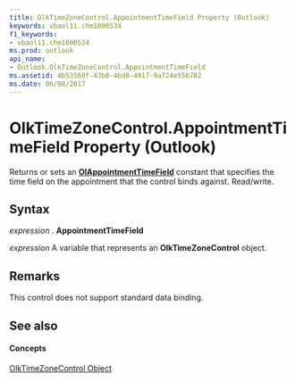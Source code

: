 ```yaml
---
title: OlkTimeZoneControl.AppointmentTimeField Property (Outlook)
keywords: vbaol11.chm1000534
f1_keywords:
- vbaol11.chm1000534
ms.prod: outlook
api_name:
- Outlook.OlkTimeZoneControl.AppointmentTimeField
ms.assetid: 4b53560f-43b8-4bd8-4917-9a724e556782
ms.date: 06/08/2017
---
```



# OlkTimeZoneControl.AppointmentTimeField Property (Outlook)

Returns or sets an **[OlAppointmentTimeField](olappointmenttimefield-enumeration-outlook.md)** constant that specifies the time field on the appointment that the control binds against. Read/write.


## Syntax

 _expression_ . **AppointmentTimeField**

 _expression_ A variable that represents an **OlkTimeZoneControl** object.


## Remarks

This control does not support standard data binding.


## See also


#### Concepts


[OlkTimeZoneControl Object](olktimezonecontrol-object-outlook.md)

